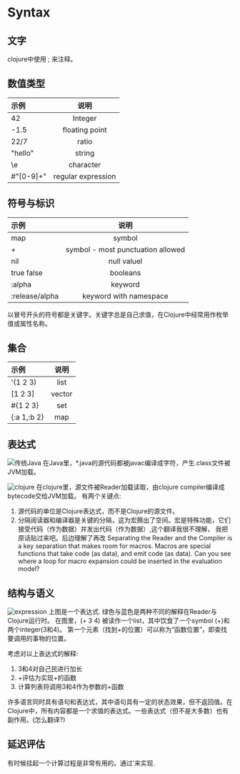 # Syntax

## 文字
clojure中使用 ; 来注释。

## 数值类型

|示例|说明|
|:---|:---:|
|42|Integer|
|-1.5|floating point|
|22/7|ratio|
|"hello"|string|
|\e|character|
|#"[0-9]+"|regular expression|

## 符号与标识

|示例|说明|
|:---|:---:|
|map|symbol|
|+|symbol - most punctuation allowed|
|nil|null valuel|
|true false|booleans|
|:alpha|keyword|
|:release/alpha|keyword with namespace|

以冒号开头的符号都是关键字。关键字总是自己求值，在Clojure中经常用作枚举值或属性名称。

## 集合
|示例|说明|
|:---|:---:|
|'(1 2 3)|list|
|[1 2 3]|vector|
|#{1 2 3}|set|
|{:a 1,:b 2}|map|

## 表达式
![传统Java](https://clojure.org/images/content/guides/learn/syntax/traditional-evaluation.png)
在Java里，*.java的源代码都被javac编译成字符，产生.class文件被JVM加载。


![clojure](https://clojure.org/images/content/guides/learn/syntax/clojure-evaluation.png)
在clojure里，源文件被Reader加载读取，由clojure compiler编译成bytecode交给JVM加载。
有两个关键点:
1. 源代码的单位是Clojure表达式，而不是Clojure的源文件。
2. 分隔阅读器和编译器是关键的分隔，这为宏腾出了空间。宏是特殊功能，它们接受代码（作为数据）并发出代码（作为数据）,这个翻译我很不理解，
我把原话贴过来吧。后边理解了再改
Separating the Reader and the Compiler is a key separation that makes room for macros. Macros are special functions that take code (as data), and emit code (as data). Can you see where a loop for macro expansion could be inserted in the evaluation model?

## 结构与语义
![expression](https://clojure.org/images/content/guides/learn/syntax/structure-and-semantics.png)
上图是一个表达式.
绿色与蓝色是两种不同的解释在Reader与Clojure运行时。
在图里，(+  3 4) 被读作一个list，其中饮食了一个symbol (+)和两个integer(3和4)。 第一个元素（找到+的位置）可以称为“函数位置”，即查找要调用的事物的位置。

考虑对以上表达式的解释:
1. 3和4对自己民进行加长
2. +评估为实现+的函数
3. 计算列表将调用3和4作为参数的+函数

许多语言同时具有语句和表达式，其中语句具有一定的状态效果，但不返回值。在Clojure中，所有内容都是一个求值的表达式。一些表达式（但不是大多数）也有副作用。(怎么翻译?)


##  延迟评估
有时候挂起一个计算过程是非常有用的。通过'来实现. 

